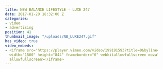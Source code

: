 ```yaml
---
title: NEW BALANCE LIFESTYLE - LUXE 247
date: 2017-01-20 18:32:00 Z
categories:
- video
- advertising
position: 41
thumbnail_image: "/uploads/NB_LUXE247.gif"
has_video: true
video_embeds:
- <iframe src="https://player.vimeo.com/video/199191593?title=0&byline=0&portrait=0"
  width="1500" height="844" frameborder="0" webkitallowfullscreen mozallowfullscreen
  allowfullscreen></iframe>
---
```



